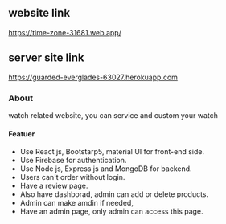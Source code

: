 ## website link
https://time-zone-31681.web.app/

## server site link
https://guarded-everglades-63027.herokuapp.com

### About
watch related website, you can service and custom your watch


#### Featuer
* Use React js, Bootstarp5, material UI for front-end side.
* Use Firebase for authentication.
* Use Node js, Express js and MongoDB for backend.
* Users can't order without login.
* Have a review page.
* Also have dashborad, admin can add or delete products.
* Admin can make amdin if needed,
* Have an admin page, only admin can access this page.
